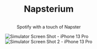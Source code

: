 
<div style="display: flex; flex-direction: column; align-items: center;">
  <h1>Napsterium</h1>
  <p>Spotify with a touch of Napster</p>
  <div style="display: flex; flex-direction: column;">
    <img src="https://user-images.githubusercontent.com/16196469/233093151-2599da35-9c6a-4cff-9b88-c8968353c855.png" alt="Simulator Screen Shot - iPhone 13 Pro">
    <img src="https://user-images.githubusercontent.com/16196469/233094234-2950a2ea-2374-4b2e-b366-8e58f59d2bec.png" alt="Simulator Screen Shot 2 - iPhone 13 Pro">
  </div>
</div>
